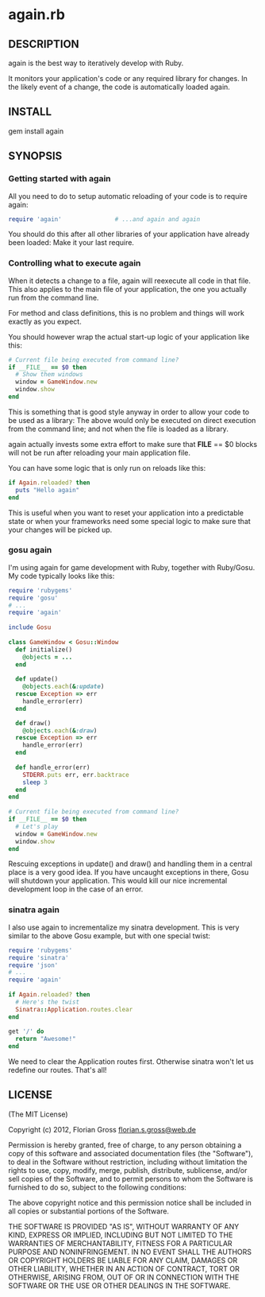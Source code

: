 # again.rb

## DESCRIPTION

again is the best way to iteratively develop with Ruby.

It monitors your application's code or any required library
for changes. In the likely event of a change, the code is
automatically loaded again.

## INSTALL
  gem install again

## SYNOPSIS

### Getting started with again

All you need to do to setup automatic reloading of your
code is to require again:

```ruby
require 'again'               # ...and again and again
```

You should do this after all other libraries of your application
have already been loaded: Make it your last require.

### Controlling what to execute again

When it detects a change to a file, again will reexecute all code
in that file. This also applies to the main file of your application,
the one you actually run from the command line.

For method and class definitions, this is no problem and things will
work exactly as you expect.

You should however wrap the actual start-up logic of your application
like this:

```ruby
# Current file being executed from command line?
if __FILE__ == $0 then
  # Show them windows
  window = GameWindow.new
  window.show
end
```

This is something that is good style anyway in order to allow your
code to be used as a library: The above would only be executed on
direct execution from the command line; and not when the file is
loaded as a library.

again actually invests some extra effort to make sure that
__FILE__ == $0 blocks will not be run after reloading your
main application file.

You can have some logic that is only run on reloads like this:

```ruby
if Again.reloaded? then
  puts "Hello again"
end
```

This is useful when you want to reset your application into a
predictable state or when your frameworks need some special logic
to make sure that your changes will be picked up.

### gosu again

I'm using again for game development with Ruby, together with
Ruby/Gosu. My code typically looks like this:

```ruby
require 'rubygems'
require 'gosu'
# ...
require 'again'
  
include Gosu
  
class GameWindow < Gosu::Window
  def initialize()
    @objects = ...
  end
    
  def update()
    @objects.each(&:update)
  rescue Exception => err
    handle_error(err)
  end

  def draw()
    @objects.each(&:draw)
  rescue Exception => err
    handle_error(err)
  end
    
  def handle_error(err)
    STDERR.puts err, err.backtrace
    sleep 3
  end
end
  
# Current file being executed from command line?
if __FILE__ == $0 then
  # Let's play
  window = GameWindow.new
  window.show
end
```

Rescuing exceptions in update() and draw() and
handling them in a central place is a very good idea.
If you have uncaught exceptions in there, Gosu will
shutdown your application. This would kill our nice
incremental development loop in the case of an error.

### sinatra again	

I also use again to incrementalize my sinatra development.
This is very similar to the above Gosu example, but with
one special twist:

```ruby
require 'rubygems'
require 'sinatra'
require 'json'
# ...
require 'again'
  
if Again.reloaded? then
  # Here's the twist
  Sinatra::Application.routes.clear
end
  
get '/' do
  return "Awesome!"
end
```

We need to clear the Application routes first. Otherwise
sinatra won't let us redefine our routes. That's all!

## LICENSE

(The MIT License)

Copyright (c) 2012, Florian Gross <florian.s.gross@web.de>

Permission is hereby granted, free of charge, to any person obtaining a copy of
this software and associated documentation files (the "Software"), to deal in
the Software without restriction, including without limitation the rights to
use, copy, modify, merge, publish, distribute, sublicense, and/or sell copies
of the Software, and to permit persons to whom the Software is furnished to do
so, subject to the following conditions:

The above copyright notice and this permission notice shall be included in all
copies or substantial portions of the Software.

THE SOFTWARE IS PROVIDED "AS IS", WITHOUT WARRANTY OF ANY KIND, EXPRESS OR
IMPLIED, INCLUDING BUT NOT LIMITED TO THE WARRANTIES OF MERCHANTABILITY,
FITNESS FOR A PARTICULAR PURPOSE AND NONINFRINGEMENT. IN NO EVENT SHALL THE
AUTHORS OR COPYRIGHT HOLDERS BE LIABLE FOR ANY CLAIM, DAMAGES OR OTHER
LIABILITY, WHETHER IN AN ACTION OF CONTRACT, TORT OR OTHERWISE, ARISING FROM,
OUT OF OR IN CONNECTION WITH THE SOFTWARE OR THE USE OR OTHER DEALINGS IN THE
SOFTWARE.